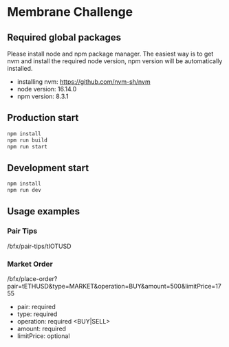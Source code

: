 # Membrane Challenge

## Required global packages

Please install node and npm package manager. The easiest way is to get nvm and install the required node version, npm version will be automatically installed.

- installing nvm: https://github.com/nvm-sh/nvm
- node version: 16.14.0
- npm version: 8.3.1

## Production start

```sh
npm install
npm run build
npm run start

```

## Development start

```sh
npm install
npm run dev
```
## Usage examples
### Pair Tips
/bfx/pair-tips/tIOTUSD

### Market Order
/bfx/place-order?pair=tETHUSD&type=MARKET&operation=BUY&amount=500&limitPrice=1755
- pair:       required
- type:       required <MARKET>
- operation:  required <BUY|SELL> 
- amount:     required
- limitPrice: optional
